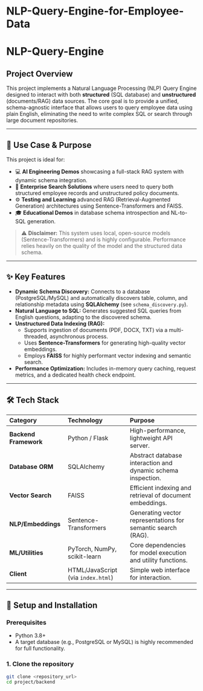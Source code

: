 # NLP-Query-Engine-for-Employee-Data

# NLP-Query-Engine

## Project Overview

This project implements a Natural Language Processing (NLP) Query Engine designed to interact with both **structured** (SQL database) and **unstructured** (documents/RAG) data sources. The core goal is to provide a unified, schema-agnostic interface that allows users to query employee data using plain English, eliminating the need to write complex SQL or search through large document repositories.

---

## 🎯 Use Case & Purpose

This project is ideal for:

- 💻 **AI Engineering Demos** showcasing a full-stack RAG system with dynamic schema integration.
- 🏢 **Enterprise Search Solutions** where users need to query both structured employee records and unstructured policy documents.
- ⚙️ **Testing and Learning** advanced RAG (Retrieval-Augmented Generation) architectures using Sentence-Transformers and FAISS.
- 🎓 **Educational Demos** in database schema introspection and NL-to-SQL generation.

> ⚠️ **Disclaimer:** This system uses local, open-source models (Sentence-Transformers) and is highly configurable. Performance relies heavily on the quality of the model and the structured data schema.

---

## ✨ Key Features

* **Dynamic Schema Discovery:** Connects to a database (PostgreSQL/MySQL) and automatically discovers table, column, and relationship metadata using **SQLAlchemy** (see `schema_discovery.py`).
* **Natural Language to SQL:** Generates suggested SQL queries from English questions, adapting to the discovered schema.
* **Unstructured Data Indexing (RAG):**
    * Supports ingestion of documents (PDF, DOCX, TXT) via a multi-threaded, asynchronous process.
    * Uses **Sentence-Transformers** for generating high-quality vector embeddings.
    * Employs **FAISS** for highly performant vector indexing and semantic search.
* **Performance Optimization:** Includes in-memory query caching, request metrics, and a dedicated health check endpoint.

---

## 🛠 Tech Stack

| Category | Technology | Purpose |
| :--- | :--- | :--- |
| **Backend Framework** | Python / Flask | High-performance, lightweight API server. |
| **Database ORM** | SQLAlchemy | Abstract database interaction and dynamic schema inspection. |
| **Vector Search** | FAISS | Efficient indexing and retrieval of document embeddings. |
| **NLP/Embeddings** | Sentence-Transformers | Generating vector representations for semantic search (RAG). |
| **ML/Utilities** | PyTorch, NumPy, scikit-learn | Core dependencies for model execution and utility functions. |
| **Client** | HTML/JavaScript (via `index.html`) | Simple web interface for interaction. |

---

## 🚀 Setup and Installation

### Prerequisites

* Python 3.8+
* A target database (e.g., PostgreSQL or MySQL) is highly recommended for full functionality.

### 1. Clone the repository

```bash
git clone <repository_url>
cd project/backend
